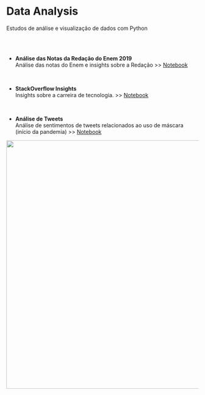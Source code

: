 # Data Analysis    

Estudos de análise e visualização de dados com Python    
</br>

<br>

* **Análise das Notas da Redação do Enem 2019**    
Análise das notas do Enem e insights sobre a Redação >> [Notebook](https://github.com/priscillapreks/data-analysis/blob/master/Enem_2019_ImersaoDados.ipynb)    

</br>
    
* **StackOverflow Insights**     
Insights sobre a carreira de tecnologia. >> [Notebook](https://github.com/priscillapreks/data-analysis/blob/master/Stack_Overflow_Insights.ipynb)    

<br>

* **Análise de Tweets**    
Análise de sentimentos de tweets relacionados ao uso de máscara (início da pandemia) >> [Notebook](https://github.com/priscillapreks/data-analysis/blob/master/analise_twitter_m%C3%A1scara.ipynb)     

<img src="https://github.com/priscillapreks/data-analysis/blob/master/analise_twitter/tweets_wordcloud_mascara.png" width="650"/>

